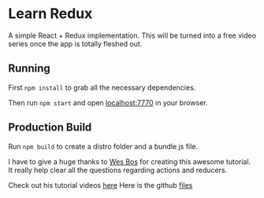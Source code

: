 # Learn Redux

A simple React + Redux implementation. This will be turned into a free video series once the app is totally fleshed out.

## Running

First `npm install` to grab all the necessary dependencies. 

Then run `npm start` and open <localhost:7770> in your browser.

## Production Build

Run `npm build` to create a distro folder and a bundle.js file.


I have to give a huge thanks to [Wes Bos](http://wesbos.com/) for creating this awesome tutorial. It really help clear all the questions regarding actions and reducers.

Check out his tutorial videos [here](https://learnredux.com/)
Here is the github [files](https://github.com/wesbos/Learn-Redux-Starter-Files)
